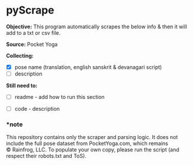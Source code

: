 # pyScrape

**Objective:** This program automatically scrapes the below info & then it 
will add to a txt or csv file.

**Source:** Pocket Yoga

**Collecting:** 
- [x] pose name (translation, english sanskrit & devanagari script)
- [ ] description

 **Still need to:**
- [ ] readme - add how to run this section
- [ ] code - description 







### *note
This repository contains only the scraper and parsing logic. 
It does not include the full pose dataset from PocketYoga.com, 
which remains © Rainfrog, LLC. To populate your own copy, 
please run the script (and respect their robots.txt and ToS).


